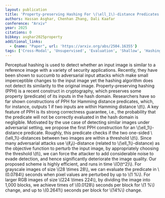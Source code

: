 ```yaml
---
layout: publication
title: 'Property-preserving Hashing For \(\ell_1\)-distance Predicates: Applications To Countering Adversarial Input Attacks'
authors: Hassan Asghar, Chenhan Zhang, Dali Kaafar
conference: "Arxiv"
year: 2025
citations: 0
bibkey: asghar2025property
additional_links:
  - {name: "Paper", url: 'https://arxiv.org/abs/2504.16355'}
tags: ['Cross-Modal', 'Unsupervised', 'Evaluation', 'Shallow', 'Hashing', 'Applications']
---
```

Perceptual hashing is used to detect whether an input image is similar to a
reference image with a variety of security applications. Recently, they have
been shown to succumb to adversarial input attacks which make small
imperceptible changes to the input image yet the hashing algorithm does not
detect its similarity to the original image. Property-preserving hashing (PPH)
is a recent construct in cryptography, which preserves some property
(predicate) of its inputs in the hash domain. Researchers have so far shown
constructions of PPH for Hamming distance predicates, which, for instance,
outputs 1 if two inputs are within Hamming distance \\(t\\). A key feature of PPH
is its strong correctness guarantee, i.e., the probability that the predicate
will not be correctly evaluated in the hash domain is negligible. Motivated by
the use case of detecting similar images under adversarial setting, we propose
the first PPH construction for an \\(\ell_1\\)-distance predicate. Roughly, this
predicate checks if the two one-sided \\(\ell_1\\)-distances between two images are
within a threshold \\(t\\). Since many adversarial attacks use \\(ℓ₂\\)-distance
(related to \\(\ell_1\\)-distance) as the objective function to perturb the input
image, by appropriately choosing the threshold \\(t\\), we can force the attacker
to add considerable noise to evade detection, and hence significantly
deteriorate the image quality. Our proposed scheme is highly efficient, and
runs in time \\(O(t^2)\\). For grayscale images of size \\(28 \times 28\\), we can
evaluate the predicate in \\(0.0784\\) seconds when pixel values are perturbed by
up to \\(1 %\\). For larger RGB images of size \\(224 \times 224\\), by dividing the
image into 1,000 blocks, we achieve times of \\(0.0128\\) seconds per block for \\(1
%\\) change, and up to \\(0.2641\\) seconds per block for \\(14%\\) change.

